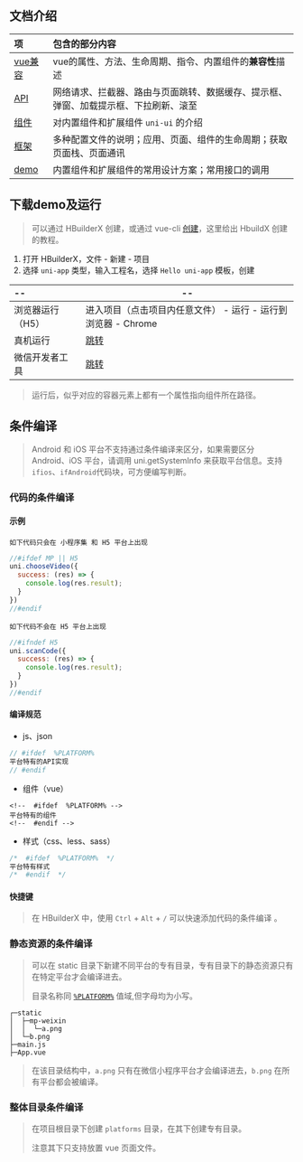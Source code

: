## 文档介绍

| 项                                                           | 包含的部分内容                                               |
| :----------------------------------------------------------- | :----------------------------------------------------------- |
| [vue兼容](https://uniapp.dcloud.io/vue-api)                  | vue的属性、方法、生命周期、指令、内置组件的**兼容性**描述    |
| [API](https://uniapp.dcloud.io/api/README)                   | 网络请求、拦截器、路由与页面跳转、数据缓存、提示框、弹窗、加载提示框、下拉刷新、滚至 |
| [组件](https://uniapp.dcloud.io/component/README)            | 对内置组件和扩展组件 `uni-ui` 的介绍                         |
| [框架](https://uniapp.dcloud.io/collocation/pages)           | 多种配置文件的说明；应用、页面、组件的生命周期；获取页面栈、页面通讯 |
| [demo](https://hellouniapp.dcloud.net.cn/pages/component/checkbox/checkbox) | 内置组件和扩展组件的常用设计方案；常用接口的调用             |



## 下载demo及运行

> 可以通过 HBuilderX 创建，或通过 vue-cli [创建](https://github.com/dcloudio/hello-uniapp)，这里给出 HbuildX 创建的教程。

1. 打开 HBuilderX，文件 - 新建 - 项目
2. 选择 `uni-app` 类型，输入工程名，选择 `Hello uni-app` 模板，创建

| --               | --                                                           |
| :--------------- | ------------------------------------------------------------ |
| 浏览器运行（H5） | 进入项目（点击项目内任意文件） - 运行 - 运行到浏览器 - Chrome |
| 真机运行         | [跳转](https://uniapp.dcloud.net.cn/quickstart?id=%e8%bf%90%e8%a1%8cuni-app) |
| 微信开发者工具   | [跳转](https://uniapp.dcloud.net.cn/quickstart?id=%e8%bf%90%e8%a1%8cuni-app) |

> 运行后，似乎对应的容器元素上都有一个属性指向组件所在路径。



## 条件编译

> Android 和 iOS 平台不支持通过条件编译来区分，如果需要区分 Android、iOS 平台，请调用 uni.getSystemInfo 来获取平台信息。支持`ifios`、`ifAndroid`代码块，可方便编写判断。

### 代码的条件编译

#### 示例

`如下代码只会在 小程序集 和 H5 平台上出现`

```javascript
//#ifdef MP || H5
uni.chooseVideo({
  success: (res) => {
    console.log(res.result);
  }
})
//#endif
```

`如下代码不会在 H5 平台上出现`

```javascript
//#ifndef H5
uni.scanCode({
  success: (res) => {
    console.log(res.result);
  }
})
//#endif
```

#### 编译规范


- js、json

```javascript
// #ifdef  %PLATFORM%
平台特有的API实现
// #endif
```

- 组件（vue）

```vue
<!--  #ifdef  %PLATFORM% -->
平台特有的组件
<!--  #endif -->
```

- 样式（css、less、sass）

```css
/*  #ifdef  %PLATFORM%  */
平台特有样式
/*  #endif  */
```

#### 快捷键

> 在 HBuilderX 中，使用 `Ctrl` + `Alt` + `/` 可以快速添加代码的条件编译 。



### 静态资源的条件编译

> 可以在 static 目录下新建不同平台的专有目录，专有目录下的静态资源只有在特定平台才会编译进去。
>
> 目录名称同 [`%PLATFORM%`](https://uniapp.dcloud.io/platform?id=preprocessor) 值域,但字母均为小写。

```
┌─static                
│  ├─mp-weixin
│  │  └─a.png     
│  └─b.png
├─main.js        
├─App.vue
```

> 在该目录结构中，`a.png` 只有在微信小程序平台才会编译进去，`b.png` 在所有平台都会被编译。



### 整体目录条件编译

> 在项目根目录下创建 `platforms` 目录，在其下创建专有目录。
>
> 注意其下只支持放置 vue 页面文件。




